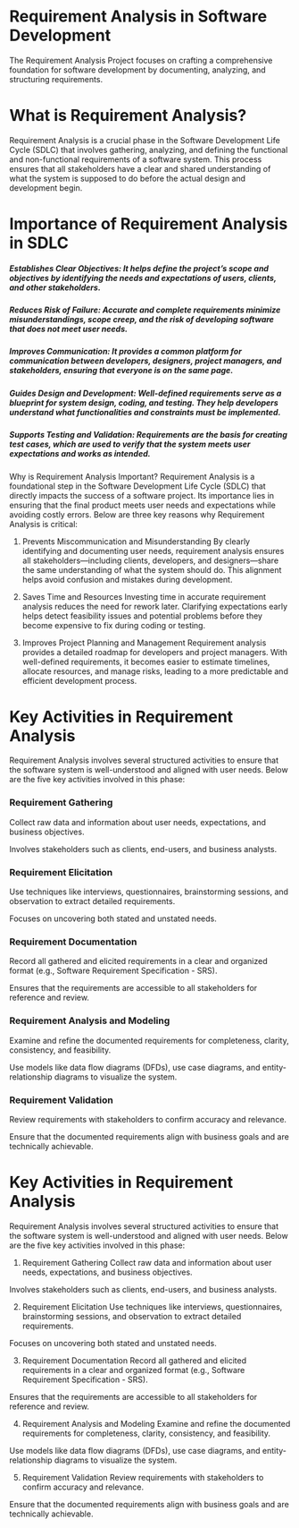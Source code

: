 # Requirement Analysis in Software Development

The Requirement Analysis Project focuses on crafting a comprehensive foundation for software development by documenting, analyzing, and structuring requirements.

# What is Requirement Analysis?

Requirement Analysis is a crucial phase in the Software Development Life Cycle (SDLC) that involves gathering, analyzing, and defining the functional and non-functional requirements of a software system. This process ensures that all stakeholders have a clear and shared understanding of what the system is supposed to do before the actual design and development begin.

# Importance of Requirement Analysis in SDLC

##### Establishes Clear Objectives: It helps define the project’s scope and objectives by identifying the needs and expectations of users, clients, and other stakeholders.

##### Reduces Risk of Failure: Accurate and complete requirements minimize misunderstandings, scope creep, and the risk of developing software that does not meet user needs.

##### Improves Communication: It provides a common platform for communication between developers, designers, project managers, and stakeholders, ensuring that everyone is on the same page.

##### Guides Design and Development: Well-defined requirements serve as a blueprint for system design, coding, and testing. They help developers understand what functionalities and constraints must be implemented.

##### Supports Testing and Validation: Requirements are the basis for creating test cases, which are used to verify that the system meets user expectations and works as intended.

Why is Requirement Analysis Important?
Requirement Analysis is a foundational step in the Software Development Life Cycle (SDLC) that directly impacts the success of a software project. Its importance lies in ensuring that the final product meets user needs and expectations while avoiding costly errors. Below are three key reasons why Requirement Analysis is critical:

1. Prevents Miscommunication and Misunderstanding
By clearly identifying and documenting user needs, requirement analysis ensures all stakeholders—including clients, developers, and designers—share the same understanding of what the system should do. This alignment helps avoid confusion and mistakes during development.

2. Saves Time and Resources
Investing time in accurate requirement analysis reduces the need for rework later. Clarifying expectations early helps detect feasibility issues and potential problems before they become expensive to fix during coding or testing.

3. Improves Project Planning and Management
Requirement analysis provides a detailed roadmap for developers and project managers. With well-defined requirements, it becomes easier to estimate timelines, allocate resources, and manage risks, leading to a more predictable and efficient development process.

# Key Activities in Requirement Analysis
Requirement Analysis involves several structured activities to ensure that the software system is well-understood and aligned with user needs. Below are the five key activities involved in this phase:

### Requirement Gathering

Collect raw data and information about user needs, expectations, and business objectives.

Involves stakeholders such as clients, end-users, and business analysts.

### Requirement Elicitation

Use techniques like interviews, questionnaires, brainstorming sessions, and observation to extract detailed requirements.

Focuses on uncovering both stated and unstated needs.

### Requirement Documentation

Record all gathered and elicited requirements in a clear and organized format (e.g., Software Requirement Specification - SRS).

Ensures that the requirements are accessible to all stakeholders for reference and review.

### Requirement Analysis and Modeling

Examine and refine the documented requirements for completeness, clarity, consistency, and feasibility.

Use models like data flow diagrams (DFDs), use case diagrams, and entity-relationship diagrams to visualize the system.

### Requirement Validation

Review requirements with stakeholders to confirm accuracy and relevance.

Ensure that the documented requirements align with business goals and are technically achievable.

# Key Activities in Requirement Analysis
Requirement Analysis involves several structured activities to ensure that the software system is well-understood and aligned with user needs. Below are the five key activities involved in this phase:

1. Requirement Gathering
Collect raw data and information about user needs, expectations, and business objectives.

Involves stakeholders such as clients, end-users, and business analysts.

2. Requirement Elicitation
Use techniques like interviews, questionnaires, brainstorming sessions, and observation to extract detailed requirements.

Focuses on uncovering both stated and unstated needs.

3. Requirement Documentation
Record all gathered and elicited requirements in a clear and organized format (e.g., Software Requirement Specification - SRS).

Ensures that the requirements are accessible to all stakeholders for reference and review.

4. Requirement Analysis and Modeling
Examine and refine the documented requirements for completeness, clarity, consistency, and feasibility.

Use models like data flow diagrams (DFDs), use case diagrams, and entity-relationship diagrams to visualize the system.

5. Requirement Validation
Review requirements with stakeholders to confirm accuracy and relevance.

Ensure that the documented requirements align with business goals and are technically achievable.

